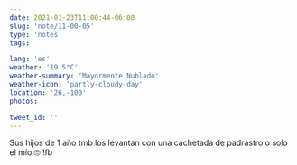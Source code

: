 ```yaml
---
date: 2021-01-23T11:00:44-06:00
slug: 'note/11-00-05'
type: 'notes'
tags:

lang: 'es'
weather: '19.5°C'
weather-summary: 'Mayormente Nublado'
weather-icon: 'partly-cloudy-day'
location: '26,-100'
photos:

tweet_id: ''
---
```

Sus hijos de 1 año tmb los levantan con una cachetada de padrastro o solo el mío 🙄 !fb
